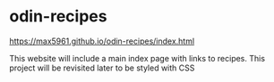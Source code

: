 # odin-recipes
https://max5961.github.io/odin-recipes/index.html

This website will include a main index page with links to recipes.
This project will be revisited later to be styled with CSS

